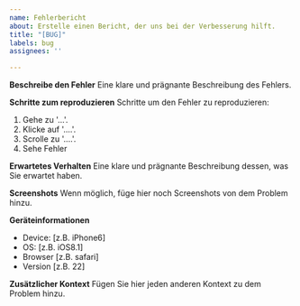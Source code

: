```yaml
---
name: Fehlerbericht
about: Erstelle einen Bericht, der uns bei der Verbesserung hilft.
title: "[BUG]"
labels: bug
assignees: ''

---
```


**Beschreibe den Fehler**
Eine klare und prägnante Beschreibung des Fehlers.

**Schritte zum reproduzieren**
Schritte um den Fehler zu reproduzieren:
1. Gehe zu '...'.
2. Klicke auf '....'.
3. Scrolle zu '....'.
4. Sehe Fehler

**Erwartetes Verhalten**
Eine klare und prägnante Beschreibung dessen, was Sie erwartet haben.

**Screenshots**
Wenn möglich, füge hier noch Screenshots von dem Problem hinzu.

**Geräteinformationen**
 - Device: [z.B. iPhone6]
 - OS: [z.B. iOS8.1]
 - Browser [z.B. safari]
 - Version [z.B. 22]

**Zusätzlicher Kontext**
Fügen Sie hier jeden anderen Kontext zu dem Problem hinzu.
